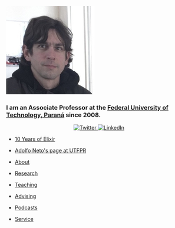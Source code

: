 
![Picture of Adolfo Neto](/images/AdolfoNeto_240x240.jpg "Adolfo Neto")

### I am an Associate Professor at the [Federal University of Technology, Paraná](http://www.utfpr.edu.br/english) since 2008.

<p align="center">
	<a href="https://twitter.com/adolfont">
    <img src="https://img.shields.io/badge/Twitter--_.svg?style=social&logo=Twitter" alt="Twitter">
  </a>
  <a href="https://www.linkedin.com/in/adolfont">
    <img src="https://img.shields.io/badge/LinkedIn--_.svg?style=social&logo=linkedin" alt="LinkedIn">
  </a>
</p>


- [10 Years of Elixir](https://adolfont.github.io/service/events/10YearsOfElixir/)

- [Adolfo Neto's page at UTFPR](http://www2.dainf.ct.utfpr.edu.br/Members/adolfo)

- [About](about.md)

- [Research](research.md)

- [Teaching](teaching.md)

- [Advising](advising.md)

- [Podcasts](podcasts.md)

- [Service](service.md)
